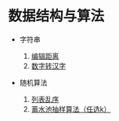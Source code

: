 # 数据结构与算法

- 字符串
  1. [编辑距离](字符串/编辑距离)
  1. [数字转汉字](字符串/数字转汉字)
  
- 随机算法
  1. [列表乱序](随机算法/列表乱序)
  1. [蓄水池抽样算法（任选k）](随机算法/蓄水池抽样)
